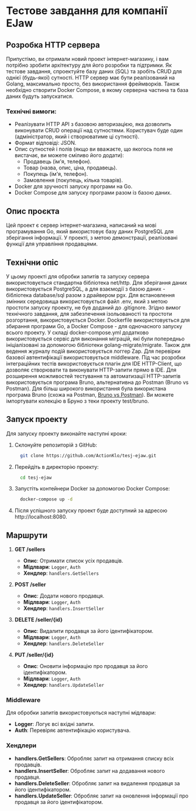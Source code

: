 # Тестове завдання для компанії EJaw

## Розробка HTTP сервера
Припустімо, ви отримали новий проект інтернет-магазину, і вам потрібно зробити архітектуру для його розробки та підтримки. Як тестове завдання, спроектуйте базу даних (SQL) та зробіть CRUD для однієї (будь-якої) сутності. HTTP сервер має бути реалізований на Golang, максимально просто, без використання фреймворків. Також необхідно створити Docker Compose, в якому серверна частина та база даних будуть запускатися.

### Технічні вимоги:
- Реалізувати HTTP API з базовою авторизацією, яка дозволить виконувати CRUD операції над сутностями. Користувач буде один (адміністратор, який і створюватиме ці сутності).
- Формат відповіді: JSON.
- Опис сутностей і полів (якщо ви вважаєте, що якогось поля не вистачає, ви можете сміливо його додати):
    - Продавець (ім'я, телефон).
    - Товар (назва, опис, ціна, продавець).
    - Покупець (ім'я, телефон).
    - Замовлення (покупець, кілька товарів).
- Docker для зручності запуску програми на Go.
- Docker Compose для запуску програми разом із базою даних.

## Опис проєкта
Цей проект є сервер інтернет-магазина, написаний на мові програмування Go, який використовує базу даних PostgreSQL для зберігання інформації. 
У проекті, з метою демонстрації, реалізовані функції для управління продавцями.

## Технічни опіс
У цьому проекті для обробки запитів та запуску сервера використовується стандартна бібліотека net/http. Для зберігання даних використовується PostgreSQL, а для взаємодії з базою даних - бібліотека database/sql разом з драйвером pgx.
Для встановлення змінних середовища використовується файл .env, який з метою простоти запуску проекту, не був доданий до .gitignore.
Згідно вимог технічного завдання, для забезпечення ізольованості та простоти розгортання, використовується Docker. Dockerfile використовується для збирання програми Go, а Docker Compose - для одночасного запуску всього проекту.
У складі docker-compose.yml додатково використовується сервіс для виконання міграцій, які були попередньо ініціалізовані за допомогою бібліотеки golang-migrate/migrate.
Також для ведення журналу подій використовується логгер Zap.
Для перевірки базової автентифікації використовується middleware.
Під час розробки інтеграційних тестів використовується плагін для IDE HTTP-Client, що дозволяє створювати та виконувати HTTP-запити прямо в IDE.
Для розширення можливостей тестування та автоматизації HTTP-запитів використовується програма Bruno, альтернативна до Postman (Bruno vs Postman).
Для більш широкого використання була використана програма Bruno (схожа на Postman, [Bruno vs Postman](https://www.usebruno.com/compare/bruno-vs-postman)).
Ви можете імпортувати колекцію в Бруно з теки проекту test/bruno.

## Запуск проекту

Для запуску проекту виконайте наступні кроки:

1. Склонуйте репозиторій з GitHub:

    ```bash
      git clone https://github.com/ActionKlo/tesj-ejaw.git
    ```

2. Перейдіть в директорію проекту:

    ```bash
      cd tesj-ejaw
    ```

3. Запустіть контейнери Docker за допомогою Docker Compose:

    ```bash
      docker-compose up -d
    ```

4. Після успішного запуску проект буде доступний за адресою http://localhost:8080.

## Маршрути

1. **GET /sellers**
    - **Опис**: Отримати список усіх продавців.
    - **Мідлвари**: `Logger`, `Auth`
    - **Хендлер**: `handlers.GetSellers`

2. **POST /seller**
    - **Опис**: Додати нового продавця.
    - **Мідлвари**: `Logger`, `Auth`
    - **Хендлер**: `handlers.InsertSeller`

3. **DELETE /seller/{id}**
    - **Опис**: Видалити продавця за його ідентифікатором.
    - **Мідлвари**: `Logger`, `Auth`
    - **Хендлер**: `handlers.DeleteSeller`

4. **PUT /seller/{id}**
    - **Опис**: Оновити інформацію про продавця за його ідентифікатором.
    - **Мідлвари**: `Logger`, `Auth`
    - **Хендлер**: `handlers.UpdateSeller`

### Middleware

Для обробки запитів використовуються наступні мідлвари:

- **Logger**: Логує всі вхідні запити.
- **Auth**: Перевіряє автентифікацію користувача.

### Хендлери

- **handlers.GetSellers**: Обробляє запит на отримання списку всіх продавців.
- **handlers.InsertSeller**: Обробляє запит на додавання нового продавця.
- **handlers.DeleteSeller**: Обробляє запит на видалення продавця за його ідентифікатором.
- **handlers.UpdateSeller**: Обробляє запит на оновлення інформації про продавця за його ідентифікатором.
